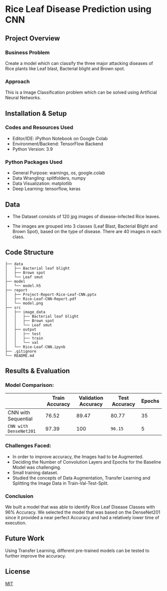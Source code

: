 
# Rice Leaf Disease Prediction using CNN

## Project Overview

### Business Problem

Create a model which can classify the three major attacking diseases of Rice plants like Leaf blast, Bacterial blight and Brown spot.

### Approach

This is a Image Classification problem which can be solved using Artificial Neural Networks.

## Installation & Setup

### Codes and Resources Used

- Editor/IDE: iPython Notebook on Google Colab
- Environment/Backend: TensorFlow Backend
- Python Version: 3.9

### Python Packages Used

- General Purpose: warnings, os, google.colab
- Data Wrangling: splitfolders, numpy
- Data Visualization: matplotlib
- Deep Learning: tensorflow, keras

## Data
- The Dataset consists of 120 jpg images of disease-infected Rice leaves.

- The images are grouped into 3 classes (Leaf Blast, Bacterial Blight and Brown Spot), based on the type of disease. There are 40 images in each class.

## Code Structure
```
├── data
│   ├── Bacterial leaf blight
│   ├── Brown spot
│   └── Leaf smut
├── model
│   └── model.h5
├── report
│   ├── Project-Report-Rice-Leaf-CNN.pptx
│   ├── Rice-Leaf-CNN-Report.pdf
│   └── model.png
├── src
│   ├── image_data
│   │   ├── Bacterial leaf blight
│   │   ├── Brown spot
│   │   └── Leaf smut
│   ├── output
│   │   ├── test
│   │   ├── train
│   │   └── val
│   └── Rice-Leaf-CNN.ipynb
├── .gitignore
└── README.md
```

## Results & Evaluation

### Model Comparison:

|  | Train Accuracy | Validation Accuracy | Test Accuracy | Epochs |
| --- | --- | --- | --- | --- |
| CNN with Sequential | 76.52 | 89.47 | 80.77 | 35 |
| `CNN with DenseNet201` | 97.39 | 100 | `96.15` | 5 |

### Challenges Faced:
- In order to improve accuracy, the Images had to be Augmented.
- Deciding the Number of Convolution Layers and Epochs for the Baseline Model was challenging.
- Small training dataset.
- Studied the concepts of Data Augmentation, Transfer Learning and Splitting the Image Data in Train-Val-Test-Split.

### Conclusion

We built a model that was able to identify Rice Leaf Disease Classes with 96% Accuracy. We selected the model that was based on the DenseNet201 since it provided a near perfect Accuracy and had a relatively lower time of execution.

## Future Work
Using Transfer Learning, different pre-trained models can be tested to further improve the accuracy.

## License

[MIT](https://choosealicense.com/licenses/mit/)

